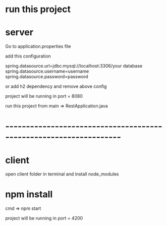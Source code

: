 # run this project

# server

Go to application.properties file

add this configuration

spring.datasource.url=jdbc:mysql://localhost:3306/your database
spring.datasource.username=username
spring.datasource.password=password

or add h2 dependency and remove above config

project will be running in port = 8080

run this project from main => RestApplication.java

# ------------------------------------------------------------------

# client

open client folder in terminal and install node_modules

# npm install

cmd => npm start

project will be running in port = 4200